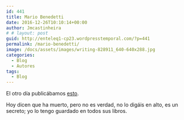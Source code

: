 ```yaml
---
id: 441
title: Mario Benedetti
date: 2016-12-26T10:10:14+00:00
author: Jmcastinheira
# # layout: post
guid: http://enteleq1-cp23.wordpresstemporal.com/?p=441
permalink: /mario-benedetti/
image: /docs/assets/images/writing-828911_640-640x288.jpg
categories:
  - Blog
  - Autores
tags:
  - Blog
---
```

El otro día publicábamos [esto](http://www.youtube.com/watch?v=pGN6M0FxzEw).

Hoy dicen que ha muerto, pero no es verdad, no lo digáis en alto, es un secreto; yo lo tengo guardado en todos sus libros.



<div id="ads-parked-11" class="ads-parked-11">
